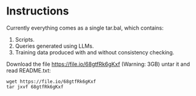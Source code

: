 # Instructions

Currently everything comes as a single tar.bal, which contains:
1. Scripts.
2. Queries generated using LLMs.
3. Training data produced with and without consistency checking.


Download the file https://file.io/68gtfRk6gKxf (Warning: 3GB) untar it and read README.txt:
```
wget https://file.io/68gtfRk6gKxf
tar jxvf 68gtfRk6gKxf
```
